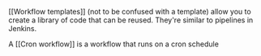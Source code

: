 [[Workflow templates]] (not to be confused with a template) allow you to create a library of code that can be reused. They're similar to pipelines in Jenkins.

A [[Cron workflow]] is a workflow that runs on a cron schedule